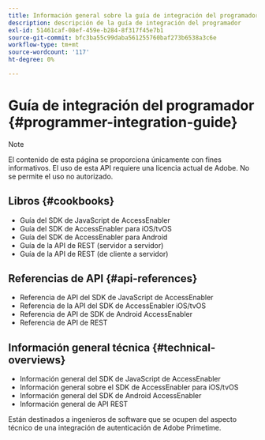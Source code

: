 ```yaml
---
title: Información general sobre la guía de integración del programador
description: descripción de la guía de integración del programador
exl-id: 51461caf-08ef-459e-b284-8f317f45e7b1
source-git-commit: bfc3ba55c99daba561255760baf273b6538a3c6e
workflow-type: tm+mt
source-wordcount: '117'
ht-degree: 0%

---
```


# Guía de integración del programador {#programmer-integration-guide}


>[!NOTE]
>
>El contenido de esta página se proporciona únicamente con fines informativos. El uso de esta API requiere una licencia actual de Adobe. No se permite el uso no autorizado.

## Libros {#cookbooks}

* Guía del SDK de JavaScript de AccessEnabler 
* Guía del SDK de AccessEnabler para iOS/tvOS
* Guía del SDK de AccessEnabler para Android
* Guía de la API de REST (servidor a servidor)
* Guía de la API de REST (de cliente a servidor)

## Referencias de API {#api-references}

* Referencia de API del SDK de JavaScript de AccessEnabler
* Referencia de la API del SDK de AccessEnabler iOS/tvOS
* Referencia de API de SDK de Android AccessEnabler
* Referencia de API de REST

## Información general técnica {#technical-overviews}

* Información general del SDK de JavaScript de AccessEnabler
* Información general sobre el SDK de AccessEnabler para iOS/tvOS
* Información general del SDK de Android AccessEnabler
* Información general de API REST

Están destinados a ingenieros de software que se ocupen del aspecto técnico de una integración de autenticación de Adobe Primetime.

<!--

>[!MORELIKETHIS]
>
>* Entitlement Flow
>* Programmer Use Cases
>* Error Reporting
>* Identifying Protected Resources
>* Temp Pass
>* Integrating the Media Token Verifier
>* User Metadata
>* Tracking Data in Adobe Primetime authentication
-->
